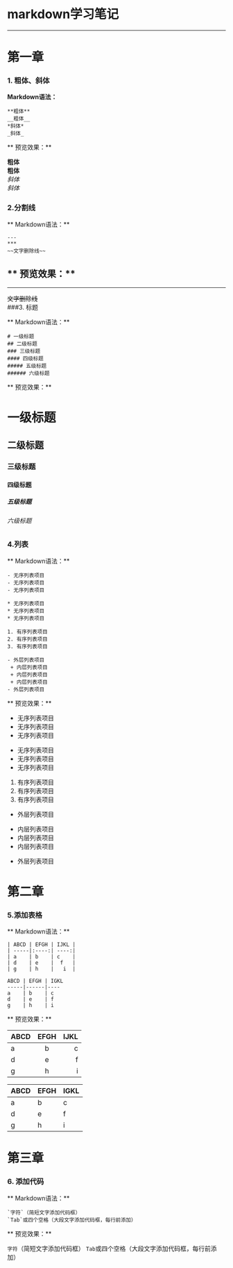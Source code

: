 # markdown学习笔记
---
# 第一章

### 1. 粗体、斜体
**Markdown语法：**  


	**粗体**  
	__粗体__  
	*斜体*  
	_斜体_   



** 预览效果：**  

**粗体**  
__粗体__  
*斜体*  
_斜体_  
### 2.分割线   
** Markdown语法：**  


	---
	***
	~~文字删除线~~  


** 预览效果：**    
---
***
~~文字删除线~~  
###3. 标题

** Markdown语法：**  

	# 一级标题  
	## 二级标题  
	### 三级标题  
	#### 四级标题  
	##### 五级标题  
	###### 六级标题  


** 预览效果：**

# 一级标题  
## 二级标题  
### 三级标题  
#### 四级标题  
##### 五级标题  
###### 六级标题  
 
### 4.列表
** Markdown语法：**  

	- 无序列表项目  
	- 无序列表项目  
	- 无序列表项目      

	* 无序列表项目       
	* 无序列表项目    
	* 无序列表项目    

	1. 有序列表项目  
	2. 有序列表项目  
	3. 有序列表项目  

	- 外层列表项目  
	 + 内层列表项目  
	 + 内层列表项目  
	 + 内层列表项目  
	- 外层列表项目  

** 预览效果：**    
- 无序列表项目
- 无序列表项目
- 无序列表项目

* 无序列表项目
* 无序列表项目
* 无序列表项目

1. 有序列表项目
2. 有序列表项目
3. 有序列表项目

- 外层列表项目
 + 内层列表项目
 + 内层列表项目
 + 内层列表项目
- 外层列表项目

# 第二章
### 5.添加表格
** Markdown语法：**  

	| ABCD | EFGH | IJKL |
	| -----|:----:| ----:|
	| a    | b    | c    |
	| d    | e    |  f   |
	| g    | h    |   i  |

	ABCD | EFGH | IGKL
	-----|------|----
	a    | b    | c
	d    | e    | f
	g    | h    | i

** 预览效果：**    

| ABCD | EFGH | IJKL |
| -----|:----:| ----:|
| a    | b    | c    |
| d    | e    |  f   |
| g    | h    |   i  |

ABCD | EFGH | IGKL
-----|------|----
a    | b    | c
d    | e    | f
g    | h    | i

# 第三章
### 6. 添加代码

** Markdown语法：**  

	`字符`（简短文字添加代码框）
	`Tab`或四个空格（大段文字添加代码框，每行前添加）

** 预览效果：**  

`字符`（简短文字添加代码框）
`Tab`或四个空格（大段文字添加代码框，每行前添加）
